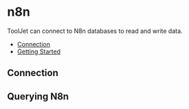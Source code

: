 
# n8n

ToolJet can connect to N8n databases to read and write data. 

- [Connection](#connection)
- [Getting Started](#querying-n8n)

## Connection

## Querying N8n